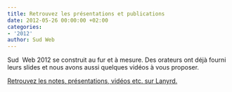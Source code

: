 ```yaml
---
title: Retrouvez les présentations et publications
date: 2012-05-26 00:00:00 +02:00
categories:
- '2012'
author: Sud Web
---
```


Sud  Web 2012 se construit au fur et à mesure. Des orateurs ont déjà fourni leurs slides et nous avons aussi quelques vidéos à vous proposer.

<a href="http://lanyrd.com/2012/sudweb/coverage/" target="_blank">Retrouvez les notes, présentations, vidéos etc. sur Lanyrd.</a>
